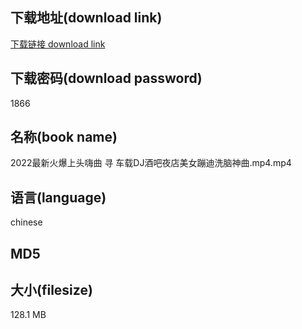## 下载地址(download link)
[下载链接 download link](https://voluble-croquembouche-d321dc.netlify.app/?s=2022%E6%9C%80%E6%96%B0%E7%81%AB%E7%88%86%E4%B8%8A%E5%A4%B4%E5%97%A8%E6%9B%B2+%E5%AF%BB+%E8%BD%A6%E8%BD%BDDJ%E9%85%92%E5%90%A7%E5%A4%9C%E5%BA%97%E7%BE%8E%E5%A5%B3%E8%B9%A6%E8%BF%AA%E6%B4%97%E8%84%91%E7%A5%9E%E6%9B%B2.mp4)

## 下载密码(download password)
1866

## 名称(book name)
2022最新火爆上头嗨曲 寻 车载DJ酒吧夜店美女蹦迪洗脑神曲.mp4.mp4

## 语言(language)
chinese

## MD5


## 大小(filesize)
128.1 MB
